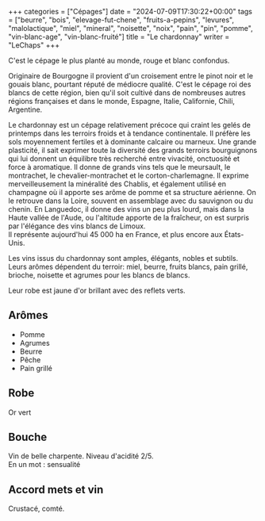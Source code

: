 +++
categories = ["Cépages"]
date = "2024-07-09T17:30:22+00:00"
tags = ["beurre", "bois", "elevage-fut-chene", "fruits-a-pepins", "levures", "malolactique", "miel", "mineral", "noisette", "noix", "pain", "pin", "pomme", "vin-blanc-age", "vin-blanc-fruité"] 
title = "Le chardonnay"
writer = "LeChaps"
+++

C'est le cépage le plus planté au monde, rouge et blanc confondus.  

Originaire de Bourgogne il provient d'un croisement entre le pinot noir et le gouais blanc, pourtant réputé de médiocre qualité. C'est le cépage roi des blancs de cette région, bien qu'il soit cultivé dans de nombreuses autres régions françaises et dans le monde, Espagne, Italie, Californie, Chili, Argentine.  

Le chardonnay est un cépage relativement précoce qui craint les gelés de printemps dans les terroirs froids et à tendance continentale. Il préfère les sols moyennement fertiles et à dominante calcaire ou marneux. Une grande plasticité, il sait exprimer toute la diversité des grands terroirs bourguignons qui lui donnent un équilibre très recherché entre vivacité, onctuosité et force à aromatique. Il donne de grands vins tels que le meursault, le montrachet, le chevalier-montrachet et le corton-charlemagne. Il exprime merveilleusement la minéralité des Chablis, et également utilisé en champagne où il apporte ses arôme de pomme et sa structure aérienne. On le retrouve dans la Loire, souvent en assemblage avec du sauvignon ou du chenin. En Languedoc, il donne des vins un peu plus lourd, mais dans la Haute vallée de l'Aude, ou l'altitude apporte de la fraîcheur, on est surpris par l'élégance des vins blancs de Limoux.  
Il représente aujourd'hui 45 000 ha en France, et plus encore aux États-Unis.  

Les vins issus du chardonnay sont amples, élégants, nobles et subtils. Leurs arômes dépendent du terroir: miel, beurre, fruits blancs, pain grillé, brioche, noisette et agrumes pour les blancs de blancs.  

Leur robe est jaune d'or brillant avec des reflets verts.

## Arômes

* Pomme
* Agrumes
* Beurre
* Pêche
* Pain grillé

## Robe

Or vert

## Bouche

Vin de belle charpente. Niveau d'acidité 2/5.  
En un mot : sensualité

## Accord mets et vin

Crustacé, comté.
